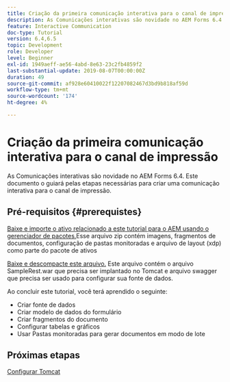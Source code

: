 ```yaml
---
title: Criação da primeira comunicação interativa para o canal de impressão
description: As Comunicações interativas são novidade no AEM Forms 6.4. Este documento o guiará pelas etapas necessárias para criar uma comunicação interativa para o canal de impressão.
feature: Interactive Communication
doc-type: Tutorial
version: 6.4,6.5
topic: Development
role: Developer
level: Beginner
exl-id: 1949aeff-ae56-4abd-8e63-23c2fb4859f2
last-substantial-update: 2019-08-07T00:00:00Z
duration: 49
source-git-commit: af928e60410022f12207082467d3bd9b818af59d
workflow-type: tm+mt
source-wordcount: '174'
ht-degree: 4%

---
```


# Criação da primeira comunicação interativa para o canal de impressão

As Comunicações interativas são novidade no AEM Forms 6.4. Este documento o guiará pelas etapas necessárias para criar uma comunicação interativa para o canal de impressão.

## Pré-requisitos {#prerequistes}

[Baixe e importe o ativo relacionado a este tutorial para o AEM usando o gerenciador de pacotes.](assets/gettingstartedassets.zip)Esse arquivo zip contém imagens, fragmentos de documentos, configuração de pastas monitoradas e arquivo de layout (xdp) como parte do pacote de ativos

[Baixe e descompacte este arquivo.](assets/warfileandswaggerfile.zip) Este arquivo contém o arquivo SampleRest.war que precisa ser implantado no Tomcat e arquivo swagger que precisa ser usado para configurar sua fonte de dados.

Ao concluir este tutorial, você terá aprendido o seguinte:

* Criar fonte de dados
* Criar modelo de dados do formulário
* Criar fragmentos do documento
* Configurar tabelas e gráficos
* Usar Pastas monitoradas para gerar documentos em modo de lote


## Próximas etapas

[Configurar Tomcat](./set-up-tomcat.md)
